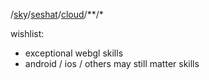 /[sky](https://github.com/nomilous/elix)/[seshat](http://en.wikipedia.org/wiki/Seshat)/[cloud](https://github.com/nomilous/eo/tree/master/.metadata)/**/*

wishlist:
* exceptional webgl skills
* android / ios / others may still matter skills

